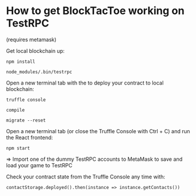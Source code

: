 How to get BlockTacToe working on TestRPC
=========================================
(requires metamask)

Get local blockchain up:

	npm install

	node_modules/.bin/testrpc

Open a new terminal tab with the to deploy your contract to local blockchain:

	truffle console

	compile

	migrate	--reset

Open a new terminal tab (or close the Truffle Console with Ctrl + C) and run the React frontend:
	
	npm start

 => Import one of the dummy TestRPC accounts to MetaMask to save and load your game to TestRPC


Check your contract state from the Truffle Console any time with:
	
	contactStorage.deployed().then(instance => instance.getContacts())
